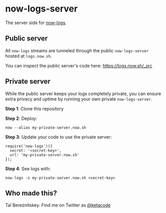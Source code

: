 # now-logs-server
The server side for [now-logs](https://logs.now.sh).

## Public server

All `now-logs` streams are tunneled through the public `now-logs-server` hosted at `logs.now.sh`.

You can inspect the public server's code here: https://logs.now.sh/_src

## Private server

While the public server keeps your logs completely private, you can ensure extra privacy and uptime by running your own private `now-logs-server`.

**Step 1**: Clone this repository

**Step 2**: Deploy:
```
now --alias my-private-server.now.sh
```

**Step 3**: Update your code to use the private server:
```
require('now-logs')({
  secret: '<secret-key>',
  url: 'my-private-server.now.sh'
});
```
**Step 4**: See logs with:
```
now-logs -s my-private-server.now.sh <secret-key>
```

## Who made this?

Tal Bereznitskey. Find me on Twitter as [@ketacode](https://twitter.com/ketacode)
